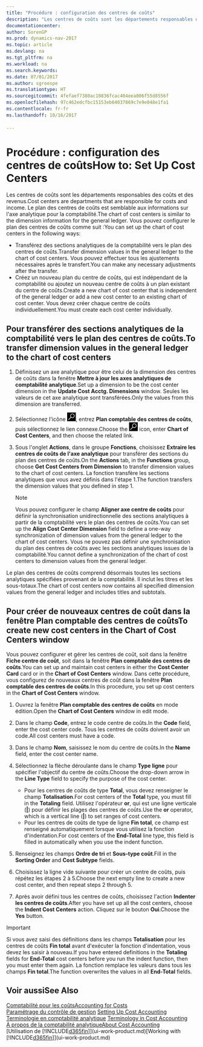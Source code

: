 ```yaml
---
title: "Procédure : configuration des centres de coûts"
description: "Les centres de coûts sont les départements responsables des coûts et des revenus. Le plan des centres de coûts est semblable aux informations sur l'axe analytique pour la comptabilité."
documentationcenter: 
author: SorenGP
ms.prod: dynamics-nav-2017
ms.topic: article
ms.devlang: na
ms.tgt_pltfrm: na
ms.workload: na
ms.search.keywords: 
ms.date: 07/01/2017
ms.author: sgroespe
ms.translationtype: HT
ms.sourcegitcommit: 4fefaef7380ac10836fcac404eea006f55d8556f
ms.openlocfilehash: 97c462edcfbc15153eb64037869c7e9e048e1fa1
ms.contentlocale: fr-fr
ms.lasthandoff: 10/16/2017

---
```

# <a name="how-to-set-up-cost-centers"></a><span data-ttu-id="9398b-104">Procédure : configuration des centres de coûts</span><span class="sxs-lookup"><span data-stu-id="9398b-104">How to: Set Up Cost Centers</span></span>
<span data-ttu-id="9398b-105">Les centres de coûts sont les départements responsables des coûts et des revenus.</span><span class="sxs-lookup"><span data-stu-id="9398b-105">Cost centers are departments that are responsible for costs and income.</span></span> <span data-ttu-id="9398b-106">Le plan des centres de coûts est semblable aux informations sur l'axe analytique pour la comptabilité.</span><span class="sxs-lookup"><span data-stu-id="9398b-106">The chart of cost centers is similar to the dimension information for the general ledger.</span></span> <span data-ttu-id="9398b-107">Vous pouvez configurer le plan des centres de coûts comme suit :</span><span class="sxs-lookup"><span data-stu-id="9398b-107">You can set up the chart of cost centers in the following ways:</span></span>  

-   <span data-ttu-id="9398b-108">Transférez des sections analytiques de la comptabilité vers le plan des centres de coûts.</span><span class="sxs-lookup"><span data-stu-id="9398b-108">Transfer dimension values in the general ledger to the chart of cost centers.</span></span> <span data-ttu-id="9398b-109">Vous pouvez effectuer tous les ajustements nécessaires après le transfert.</span><span class="sxs-lookup"><span data-stu-id="9398b-109">You can make any necessary adjustments after the transfer.</span></span>  
-   <span data-ttu-id="9398b-110">Créez un nouveau plan du centre de coûts, qui est indépendant de la comptabilité ou ajoutez un nouveau centre de coûts à un plan existant du centre de coûts.</span><span class="sxs-lookup"><span data-stu-id="9398b-110">Create a new chart of cost center that is independent of the general ledger or add a new cost center to an existing chart of cost center.</span></span> <span data-ttu-id="9398b-111">Vous devez créer chaque centre de coûts individuellement.</span><span class="sxs-lookup"><span data-stu-id="9398b-111">You must create each cost center individually.</span></span>  

## <a name="to-transfer-dimension-values-in-the-general-ledger-to-the-chart-of-cost-centers"></a><span data-ttu-id="9398b-112">Pour transférer des sections analytiques de la comptabilité vers le plan des centres de coûts.</span><span class="sxs-lookup"><span data-stu-id="9398b-112">To transfer dimension values in the general ledger to the chart of cost centers</span></span>  
1.  <span data-ttu-id="9398b-113">Définissez un axe analytique pour être celui de la dimension des centres de coûts dans la fenêtre **Mettre à jour les axes analytiques de comptabilité analytique**.</span><span class="sxs-lookup"><span data-stu-id="9398b-113">Set up a dimension to be the cost center dimension in the **Update Cost Acctg. Dimensions** window.</span></span> <span data-ttu-id="9398b-114">Seules les valeurs de cet axe analytique sont transférées.</span><span class="sxs-lookup"><span data-stu-id="9398b-114">Only the values from this dimension are transferred.</span></span>  
2.  <span data-ttu-id="9398b-115">Sélectionnez l'icône ![Page ou état pour la recherche](media/ui-search/search_small.png "icône Page ou état pour la recherche"), entrez **Plan comptable des centres de coûts**, puis sélectionnez le lien connexe.</span><span class="sxs-lookup"><span data-stu-id="9398b-115">Choose the ![Search for Page or Report](media/ui-search/search_small.png "Search for Page or Report icon") icon, enter **Chart of Cost Centers**, and then choose the related link.</span></span>  
3.  <span data-ttu-id="9398b-116">Sous l'onglet **Actions**, dans le groupe **Fonctions**, choisissez **Extraire les centres de coûts de l'axe analytique** pour transférer des sections du plan des centres de coûts.</span><span class="sxs-lookup"><span data-stu-id="9398b-116">On the **Actions** tab, in the **Functions** group, choose **Get Cost Centers from Dimension** to transfer dimension values to the chart of cost centers.</span></span> <span data-ttu-id="9398b-117">La fonction transfère les sections analytiques que vous avez définis dans l'étape 1.</span><span class="sxs-lookup"><span data-stu-id="9398b-117">The function transfers the dimension values that you defined in step 1.</span></span>  

    > [!NOTE]  
    >  <span data-ttu-id="9398b-118">Vous pouvez configurer le champ **Aligner axe centre de coûts** pour définir la synchronisation unidirectionnelle des sections analytiques à partir de la comptabilité vers le plan des centres de coûts.</span><span class="sxs-lookup"><span data-stu-id="9398b-118">You can set up the **Align Cost Center Dimension**  field to define a one-way synchronization of dimension values from the general ledger to the chart of cost centers.</span></span> <span data-ttu-id="9398b-119">Vous ne pouvez pas définir une synchronisation du plan des centres de coûts avec les sections analytiques issues de la comptabilité.</span><span class="sxs-lookup"><span data-stu-id="9398b-119">You cannot define a synchronization of the chart of cost centers to dimension values from the general ledger.</span></span>  

<span data-ttu-id="9398b-120">Le plan des centres de coûts comprend désormais toutes les sections analytiques spécifiées provenant de la comptabilité. Il inclut les titres et les sous-totaux.</span><span class="sxs-lookup"><span data-stu-id="9398b-120">The chart of cost centers now contains all specified dimension values from the general ledger and includes titles and subtotals.</span></span>  

## <a name="to-create-new-cost-centers-in-the-chart-of-cost-centers-window"></a><span data-ttu-id="9398b-121">Pour créer de nouveaux centres de coût dans la fenêtre Plan comptable des centres de coûts</span><span class="sxs-lookup"><span data-stu-id="9398b-121">To create new cost centers in the Chart of Cost Centers window</span></span>  
<span data-ttu-id="9398b-122">Vous pouvez configurer et gérer les centres de coût, soit dans la fenêtre **Fiche centre de coût**, soit dans la fenêtre **Plan comptable des centres de coûts**.</span><span class="sxs-lookup"><span data-stu-id="9398b-122">You can set up and maintain cost centers in either the **Cost Center Card** card or in the **Chart of Cost Centers** window.</span></span> <span data-ttu-id="9398b-123">Dans cette procédure, vous configurez de nouveaux centres de coût dans la fenêtre **Plan comptable des centres de coûts**.</span><span class="sxs-lookup"><span data-stu-id="9398b-123">In this procedure, you set up cost centers in the **Chart of Cost Centers** window.</span></span>  

1. <span data-ttu-id="9398b-124">Ouvrez la fenêtre **Plan comptable des centres de coûts** en mode édition.</span><span class="sxs-lookup"><span data-stu-id="9398b-124">Open the **Chart of Cost Centers** window in edit mode.</span></span>  
2. <span data-ttu-id="9398b-125">Dans le champ **Code**, entrez le code centre de coûts.</span><span class="sxs-lookup"><span data-stu-id="9398b-125">In the **Code** field, enter the cost center code.</span></span> <span data-ttu-id="9398b-126">Tous les centres de coûts doivent avoir un code.</span><span class="sxs-lookup"><span data-stu-id="9398b-126">All cost centers must have a code.</span></span>  
3. <span data-ttu-id="9398b-127">Dans le champ **Nom**, saisissez le nom du centre de coûts.</span><span class="sxs-lookup"><span data-stu-id="9398b-127">In the **Name** field, enter the cost center name.</span></span>  
4. <span data-ttu-id="9398b-128">Sélectionnez la flèche déroulante dans le champ **Type ligne** pour spécifier l'objectif du centre de coûts.</span><span class="sxs-lookup"><span data-stu-id="9398b-128">Choose the drop-down arrow in the **Line Type** field to specify the purpose of the cost center.</span></span>  

    - <span data-ttu-id="9398b-129">Pour les centres de coûts de type **Total**, vous devez renseigner le champ **Totalisation**.</span><span class="sxs-lookup"><span data-stu-id="9398b-129">For cost centers of the **Total** type, you must fill in the **Totaling** field.</span></span> <span data-ttu-id="9398b-130">Utilisez l'opérateur **or**, qui est une ligne verticale (**&#124;**) pour définir les plages des centres de coûts.</span><span class="sxs-lookup"><span data-stu-id="9398b-130">Use the **or** operator, which is a vertical line (**&#124;**) to set ranges of cost centers.</span></span>  
    - <span data-ttu-id="9398b-131">Pour les centres de coûts de type de ligne **Fin total**, ce champ est renseigné automatiquement lorsque vous utilisez la fonction d'indentation.</span><span class="sxs-lookup"><span data-stu-id="9398b-131">For cost centers of the **End-Total** line type, this field is filled in automatically when you use the indent function.</span></span>  
5.  <span data-ttu-id="9398b-132">Renseignez les champs **Ordre de tri** et **Sous-type coût**.</span><span class="sxs-lookup"><span data-stu-id="9398b-132">Fill in the **Sorting Order** and **Cost Subtype** fields.</span></span>  
6.  <span data-ttu-id="9398b-133">Choisissez la ligne vide suivante pour créer un centre de coûts, puis répétez les étapes 2 à 5.</span><span class="sxs-lookup"><span data-stu-id="9398b-133">Choose the next empty line to create a new cost center, and then repeat steps 2 through 5.</span></span>  
7.  <span data-ttu-id="9398b-134">Après avoir défini tous les centres de coûts, choisissez l'action **Indenter les centres de coûts**.</span><span class="sxs-lookup"><span data-stu-id="9398b-134">After you have set up all the cost centers, choose the **Indent Cost Centers** action.</span></span> <span data-ttu-id="9398b-135">Cliquez sur le bouton **Oui**.</span><span class="sxs-lookup"><span data-stu-id="9398b-135">Choose the **Yes** button.</span></span>  

> [!IMPORTANT]  
>  <span data-ttu-id="9398b-136">Si vous avez saisi des définitions dans les champs **Totalisation** pour les centres de coûts **Fin total** avant d'exécuter la fonction d'indentation, vous devez les saisir à nouveau.</span><span class="sxs-lookup"><span data-stu-id="9398b-136">If you have entered definitions in the **Totaling** fields for **End-Total** cost centers before you run the indent function, then you must enter them again.</span></span> <span data-ttu-id="9398b-137">La fonction remplace les valeurs dans tous les champs **Fin total**.</span><span class="sxs-lookup"><span data-stu-id="9398b-137">The function overwrites the values in all **End-Total** fields.</span></span>  

## <a name="see-also"></a><span data-ttu-id="9398b-138">Voir aussi</span><span class="sxs-lookup"><span data-stu-id="9398b-138">See Also</span></span>  
[<span data-ttu-id="9398b-139">Comptabilité pour les coûts</span><span class="sxs-lookup"><span data-stu-id="9398b-139">Accounting for Costs</span></span>](finance-manage-cost-accounting.md)  
<span data-ttu-id="9398b-140">[Paramétrage du contrôle de gestion](finance-set-up-cost-accounting.md) </span><span class="sxs-lookup"><span data-stu-id="9398b-140">[Setting Up Cost Accounting](finance-set-up-cost-accounting.md) </span></span>  
<span data-ttu-id="9398b-141">[Terminologie en comptabilité analytique](finance-terminology-in-cost-accounting.md) </span><span class="sxs-lookup"><span data-stu-id="9398b-141">[Terminology in Cost Accounting](finance-terminology-in-cost-accounting.md) </span></span>  
[<span data-ttu-id="9398b-142">À propos de la comptabilité analytique</span><span class="sxs-lookup"><span data-stu-id="9398b-142">About Cost Accounting</span></span>](finance-about-cost-accounting.md)  
<span data-ttu-id="9398b-143">[Utilisation de [!INCLUDE[d365fin](includes/d365fin_md.md)]](ui-work-product.md)</span><span class="sxs-lookup"><span data-stu-id="9398b-143">[Working with [!INCLUDE[d365fin](includes/d365fin_md.md)]](ui-work-product.md)</span></span>

